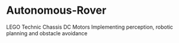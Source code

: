 # Autonomous-Rover
LEGO Technic Chassis
DC Motors
Implementing perception, robotic planning and obstacle avoidance
